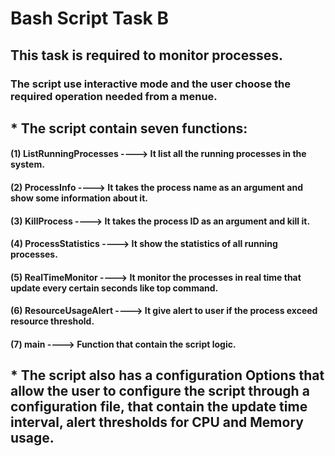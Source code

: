 # Bash Script Task B
## This task is required to monitor processes.
### The script use interactive mode and the user choose the required operation needed from a menue.
## * The script contain seven functions:
#### (1) ListRunningProcesses ----> It list all the running processes in the system.
#### (2) ProcessInfo ----> It takes the process name as an argument and show some information about it. 
#### (3) KillProcess ----> It takes the process ID as an argument and kill it.
#### (4) ProcessStatistics ----> It show the statistics of all running processes.
#### (5) RealTimeMonitor ----> It monitor the processes in real time that update every certain seconds like top command.
#### (6) ResourceUsageAlert ----> It give alert to user if the process exceed resource threshold. 
#### (7) main ----> Function that contain the script logic.
## * The script also has a configuration Options that allow the user to configure the script through a configuration file, that contain the update time interval, alert thresholds for CPU and Memory usage.

